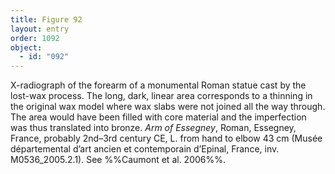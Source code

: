 ```yaml
---
title: Figure 92
layout: entry
order: 1092
object:
  - id: "092"
---
```


X-radiograph of the forearm of a monumental Roman statue cast by the lost-wax process. The long, dark, linear area corresponds to a thinning in the original wax model where wax slabs were not joined all the way through. The area would have been filled with core material and the imperfection was thus translated into bronze. *Arm of Essegney*, Roman, Essegney, France, probably 2nd–3rd century CE, L. from hand to elbow 43 cm (Musée départemental d’art ancien et contemporain d’Epinal, France, inv. M0536_2005.2.1). See %%Caumont et al. 2006%%.
